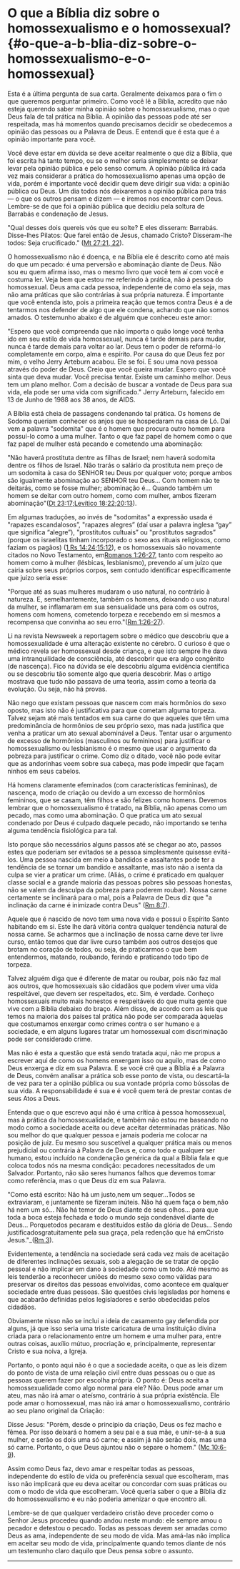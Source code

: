 # O que a Bíblia diz sobre o homossexualismo e o homossexual? {#o-que-a-b-blia-diz-sobre-o-homossexualismo-e-o-homossexual}

Esta é a última pergunta de sua carta. Geralmente deixamos para o fim o que queremos perguntar primeiro. Como você lê a Bíblia, acredito que não esteja querendo saber minha opinião sobre o homossexualismo, mas o que Deus fala de tal prática na Bíblia. A opinião das pessoas pode até ser respeitada, mas há momentos quando precisamos decidir se obedecemos a opinião das pessoas ou a Palavra de Deus. E entendi que é esta que é a opinião importante para você.

Você deve estar em dúvida se deve aceitar realmente o que diz a Bíblia, que foi escrita há tanto tempo, ou se o melhor seria simplesmente se deixar levar pela opinião pública e pelo senso comum. A opinião pública irá cada vez mais considerar a prática do homossexualismo apenas uma opção de vida, porém é importante você decidir quem deve dirigir sua vida: a opinião pública ou Deus. Um dia todos nós deixaremos a opinião pública para trás — o que os outros pensam e dizem — e iremos nos encontrar com Deus. Lembre-se de que foi a opinião pública que decidiu pela soltura de Barrabás e condenação de Jesus.

&quot;Qual desses dois quereis vós que eu solte? E eles disseram: Barrabás. Disse-lhes Pilatos: Que farei então de Jesus, chamado Cristo? Disseram-lhe todos: Seja crucificado.&quot; ([Mt 27:21, 22](http://bibliaonline.com.br/acf/mt/27/21,22)).

O homossexualismo não é doença, e na Bíblia ele é descrito como até mais do que um pecado: é uma perversão e abominação diante de Deus. Não sou eu quem afirma isso, mas o mesmo livro que você tem aí com você e costuma ler. Veja bem que estou me referindo à prática, não à pessoa do homossexual. Deus ama cada pessoa, independente de como ela seja, mas não ama práticas que são contrárias à sua própria natureza. É importante que você entenda isto, pois a primeira reação que temos contra Deus é a de tentarmos nos defender de algo que ele condena, achando que não somos amados. O testemunho abaixo é de alguém que conheceu este amor:

&quot;Espero que você compreenda que não importa o quão longe você tenha ido em seu estilo de vida homossexual, nunca é tarde demais para mudar, nunca é tarde demais para voltar ao lar. Deus tem o poder de reformá-lo completamente em corpo, alma e espírito. Por causa do que Deus fez por mim, o velho Jerry Arteburn acabou. Ele se foi. E sou uma nova pessoa através do poder de Deus. Creio que você queira mudar. Espero que você sinta que deva mudar. Você precisa tentar. Existe um caminho melhor. Deus tem um plano melhor. Com a decisão de buscar a vontade de Deus para sua vida, ela pode ser uma vida com significado.&quot; Jerry Arteburn, falecido em 13 de Junho de 1988 aos 38 anos, de AIDS.

A Bíblia está cheia de passagens condenando tal prática. Os homens de Sodoma queriam conhecer os anjos que se hospedaram na casa de Ló. Daí vem a palavra &quot;sodomita&quot; que é o homem que procura outro homem para possuí-lo como a uma mulher. Tanto o que faz papel de homem como o que faz papel de mulher está pecando e cometendo uma abominação:

&quot;Não haverá prostituta dentre as filhas de Israel; nem haverá sodomita dentre os filhos de Israel. Não trarás o salário da prostituta nem preço de um sodomita à casa do SENHOR teu Deus por qualquer voto; porque ambos são igualmente abominação ao SENHOR teu Deus... Com homem não te deitarás, como se fosse mulher; abominação é... Quando também um homem se deitar com outro homem, como com mulher, ambos fizeram abominação&quot;([Dt 23:17](http://bibliaonline.com.br/acf/dt/23/17);[Levítico 18:22](http://bibliaonline.com.br/acf/lv/18/22);[20:13](http://bibliaonline.com.br/acf/lv/20/13)).

Em algumas traduções, ao invés de &quot;sodomitas&quot; a expressão usada é &quot;rapazes escandalosos”, &quot;rapazes alegres” (daí usar a palavra inglesa “gay” que significa “alegre”), &quot;prostitutos cultuais” ou &quot;prostitutos sagrados” (porque os israelitas tinham incorporado o sexo aos rituais religiosos, como faziam os pagãos) ([1 Rs 14:24](http://bibliaonline.com.br/acf/1rs/14/24);[15:12](http://bibliaonline.com.br/acf/jr/15/12)), e os homossexuais são novamente citados no Novo Testamento, em[Romanos 1:26-27](http://bibliaonline.com.br/acf/rm/1/26-27), tanto com respeito ao homem como à mulher (lésbicas, lesbianismo), prevendo aí um juízo que cairia sobre seus próprios corpos, sem contudo identificar especificamente que juízo seria esse:

&quot;Porque até as suas mulheres mudaram o uso natural, no contrário à natureza. E, semelhantemente, também os homens, deixando o uso natural da mulher, se inflamaram em sua sensualidade uns para com os outros, homens com homens, cometendo torpeza e recebendo em si mesmos a recompensa que convinha ao seu erro.&quot;([Rm 1:26-27](http://bibliaonline.com.br/acf/rm/1/26-27)).

Li na revista Newsweek a reportagem sobre o médico que descobriu que a homossexualidade é uma alteração existente no cérebro. O curioso é que o médico revela ser homossexual desde criança, e que isto sempre lhe dava uma intranquilidade de consciência, até descobrir que era algo congênito (de nascença). Fico na dúvida se ele descobriu alguma evidência científica ou se descobriu tão somente algo que queria descobrir. Mas o artigo mostrava que tudo não passava de uma teoria, assim como a teoria da evolução. Ou seja, não há provas.

Não nego que existam pessoas que nascem com mais hormônios do sexo oposto, mas isto não é justificativa para que cometam alguma torpeza. Talvez sejam até mais tentados em sua carne do que aqueles que têm uma predominância de hormônios de seu próprio sexo, mas nada justifica que venha a praticar um ato sexual abominável a Deus. Tentar usar o argumento de excesso de hormônios (masculinos ou femininos) para justificar o homossexualismo ou lesbianismo é o mesmo que usar o argumento da pobreza para justificar o crime. Como diz o ditado, você não pode evitar que as andorinhas voem sobre sua cabeça, mas pode impedir que façam ninhos em seus cabelos.

Há homens claramente efeminados (com características femininas), de nascença, modo de criação ou devido a um excesso de hormônios femininos, que se casam, têm filhos e são felizes como homens. Devemos lembrar que o homossexualismo é tratado, na Bíblia, não apenas como um pecado, mas como uma abominação. O que pratica um ato sexual condenado por Deus é culpado daquele pecado, não importando se tenha alguma tendência fisiológica para tal.

Isto porque são necessários alguns passos até se chegar ao ato, passos estes que poderiam ser evitados se a pessoa simplesmente quisesse evitá-los. Uma pessoa nascida em meio a bandidos e assaltantes pode ter a tendência de se tornar um bandido e assaltante, mas isto não a isenta da culpa se vier a praticar um crime. (Aliás, o crime é praticado em qualquer classe social e a grande maioria das pessoas pobres são pessoas honestas, não se valem da desculpa da pobreza para poderem roubar). Nossa carne certamente se inclinará para o mal, pois a Palavra de Deus diz que &quot;a inclinação da carne é inimizade contra Deus&quot; ([Rm 8:7](http://bibliaonline.com.br/acf/rm/8/7)).

Aquele que é nascido de novo tem uma nova vida e possui o Espírito Santo habitando em si. Este lhe dará vitória contra qualquer tendência natural de nossa carne. Se acharmos que a inclinação de nossa carne deve ter livre curso, então temos que dar livre curso também aos outros desejos que brotam no coração de todos, ou seja, de praticarmos o que bem entendermos, matando, roubando, ferindo e praticando todo tipo de torpeza.

Talvez alguém diga que é diferente de matar ou roubar, pois não faz mal aos outros, que homossexuais são cidadãos que podem viver uma vida respeitável, que devem ser respeitados, etc. Sim, é verdade. Conheço homossexuais muito mais honestos e respeitáveis do que muita gente que vive com a Bíblia debaixo do braço. Além disso, de acordo com as leis que temos na maioria dos países tal prática não pode ser comparada àquelas que costumamos enxergar como crimes contra o ser humano e a sociedade, e em alguns lugares tratar um homossexual com discriminação pode ser considerado crime.

Mas não é esta a questão que está sendo tratada aqui, não me propus a escrever aqui de como os homens enxergam isso ou aquilo, mas de como Deus enxerga e diz em sua Palavra. E se você crê que a Bíblia é a Palavra de Deus, convém analisar a prática sob esse ponto de vista, ou descartá-la de vez para ter a opinião pública ou sua vontade própria como bússolas de sua vida. A responsabilidade é sua e é você quem terá de prestar contas de seus Atos a Deus.

Entenda que o que escrevo aqui não é uma crítica à pessoa homossexual, mas à prática da homossexualidade, e também não estou me baseando no modo como a sociedade aceita ou deve aceitar determinadas práticas. Não sou melhor do que qualquer pessoa e jamais poderia me colocar na posição de juiz. Eu mesmo sou suscetível a qualquer prática mais ou menos prejudicial ou contrária à Palavra de Deus e, como todo e qualquer ser humano, estou incluído na condenação genérica da qual a Bíblia fala e que coloca todos nós na mesma condição: pecadores necessitados de um Salvador. Portanto, não são seres humanos falhos que devemos tomar como referência, mas o que Deus diz em sua Palavra.

&quot;Como está escrito: Não há um justo,nem um sequer...Todos se extraviaram, e juntamente se fizeram inúteis. Não há quem faça o bem,não há nem um só... Não há temor de Deus diante de seus olhos... para que toda a boca esteja fechada e todo o mundo seja condenável diante de Deus... Porquetodos pecaram e destituídos estão da glória de Deus... Sendo justificadosgratuitamente pela sua graça, pela redenção que há emCristo Jesus.&quot;_([Rm 3](http://bibliaonline.com.br/acf/rm/3)).

Evidentemente, a tendência na sociedade será cada vez mais de aceitação de diferentes inclinações sexuais, sob a alegação de se tratar de opção pessoal e não implicar em dano à sociedade como um todo. Até mesmo as leis tenderão a reconhecer uniões do mesmo sexo como válidas para preservar os direitos das pessoas envolvidas, como acontece em qualquer sociedade entre duas pessoas. São questões civis legisladas por homens e que acabarão definidas pelos legisladores e serão obedecidas pelos cidadãos.

Obviamente nisso não se inclui a ideia de casamento gay defendida por alguns, já que isso seria uma triste caricatura de uma instituição divina criada para o relacionamento entre um homem e uma mulher para, entre outras coisas, auxílio mútuo, procriação e, principalmente, representar Cristo e sua noiva, a Igreja.

Portanto, o ponto aqui não é o que a sociedade aceita, o que as leis dizem do ponto de vista de uma relação civil entre duas pessoas ou o que as pessoas querem fazer por escolha própria. O ponto é: Deus aceita a homossexualidade como algo normal para ele? Não. Deus pode amar um ateu, mas não irá amar o ateísmo, contrário à sua própria existência. Ele pode amar o homossexual, mas não irá amar o homossexualismo, contrário ao seu plano original da Criação:

Disse Jesus: &quot;Porém, desde o princípio da criação, Deus os fez macho e fêmea. Por isso deixará o homem a seu pai e a sua mãe, e unir-se-á a sua mulher, e serão os dois uma só carne; e assim já não serão dois, mas uma só carne. Portanto, o que Deus ajuntou não o separe o homem.&quot; ([Mc 10:6-9](http://bibliaonline.com.br/acf/mc/10/6-9)).

Assim como Deus faz, devo amar e respeitar todas as pessoas, independente do estilo de vida ou preferência sexual que escolheram, mas isso não implicará que eu deva aceitar ou concordar com suas práticas ou com o modo de vida que escolheram. Você queria saber o que a Bíblia diz do homossexualismo e eu não poderia amenizar o que encontro ali.

Lembre-se de que qualquer verdadeiro cristão deve proceder como o Senhor Jesus procedeu quando andou neste mundo: ele sempre amou o pecador e detestou o pecado. Todas as pessoas devem ser amadas como Deus as ama, independente de seu modo de vida. Mas amá-las não implica em aceitar seu modo de vida, principalmente quando temos diante de nós um testemunho claro daquilo que Deus pensa sobre o assunto.

*****